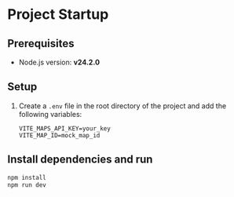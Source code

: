 # Project Startup

## Prerequisites

- Node.js version: **v24.2.0**

## Setup

1. Create a `.env` file in the root directory of the project and add the following variables:

   ```env
   VITE_MAPS_API_KEY=your_key
   VITE_MAP_ID=mock_map_id
   ```

## Install dependencies and run

```bash
npm install
npm run dev
```
